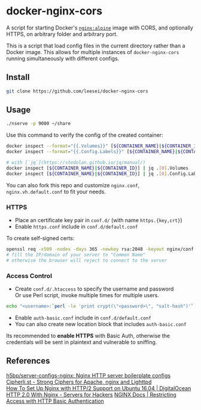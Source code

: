 # docker-nginx-cors

A script for starting Docker's [`nginx:alpine`](https://github.com/nginxinc/docker-nginx/tree/master/mainline/alpine) image with CORS, and optionally HTTPS, on arbitrary folder and arbitrary port.

This is a script that load config files in the current directory rather than a Docker image. This allows for multiple instances of `docker-nginx-cors` running simultaneously with different configs.

## Install

```sh
git clone https://github.com/leesei/docker-nginx-cors
```

## Usage

```sh
./nserve -p 9000 ~/share
```

Use this command to verify the config of the created container:

```sh
docker inspect --format="{{.Volumes}}" [${CONTAINER_NAME}|${CONTAINER_ID}]
docker inspect --format="{{.Config.Labels}}" [${CONTAINER_NAME}|${CONTAINER_ID}]

# with [`jq`](https://stedolan.github.io/jq/manual/)
docker inspect [${CONTAINER_NAME}|${CONTAINER_ID}] | jq .[0].Volumes
docker inspect [${CONTAINER_NAME}|${CONTAINER_ID}] | jq .[0].Config.Labels
```

You can also fork this repo and customize `nginx.conf`, `nginx.vh.default.conf` to fit your needs.

### HTTPS

- Place an certificate key pair in `conf.d/` (with name `https.{key,crt}`)
- Enable `https.conf` include in `conf.d/default.conf`

To create self-signed certs:

```sh
openssl req -x509 -nodes -days 365 -newkey rsa:2048 -keyout nginx/conf.d/https.key -out nginx/conf.d/https.crt
# fill the IP/domain of your server to "Common Name"
# otherwise the browser will reject to connect to the server
```

### Access Control

- Create `conf.d/.htaccess` to specify the username and password  
  Or use Perl script, invoke multiple times for multiple users.

```sh
echo "<username>:`perl -le 'print crypt(\"<password>\", "salt-hash")'`:comment" >> nginx/conf.d/.htaccess
```

- Enable `auth-basic.conf` include in `conf.d/default.conf`
- You can also create new location block that includes `auth-basic.conf`

Its recommended to **enable HTTPS** with Basic Auth, otherwise the credentials will be sent in plaintext and vulnerable to sniffing.

## References

[h5bp/server-configs-nginx: Nginx HTTP server boilerplate configs](https://github.com/h5bp/server-configs-nginx)  
[Cipherli.st - Strong Ciphers for Apache, nginx and Lighttpd](https://cipherli.st/)  
[How To Set Up Nginx with HTTP/2 Support on Ubuntu 16.04 | DigitalOcean](https://www.digitalocean.com/community/tutorials/how-to-set-up-nginx-with-http-2-support-on-ubuntu-16-04)  
[HTTP 2.0 With Nginx - Servers for Hackers](https://serversforhackers.com/video/http-20-with-nginx)
[NGINX Docs | Restricting Access with HTTP Basic Authentication](https://docs.nginx.com/nginx/admin-guide/security-controls/configuring-http-basic-authentication/)
